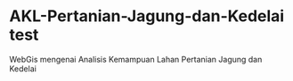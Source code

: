 # AKL-Pertanian-Jagung-dan-Kedelai test
WebGis mengenai Analisis Kemampuan Lahan Pertanian Jagung dan Kedelai
